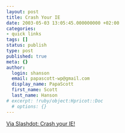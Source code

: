 ```yaml
---
layout: post
title: Crash Your IE
date: 2003-05-03 13:05:45.000000000 +02:00
categories:
- quick links
tags: []
status: publish
type: post
published: true
meta: {}
author:
  login: shanson
  email: papascott-wp@gmail.com
  display_name: PapaScott
  first_name: Scott
  last_name: Hanson
# excerpt: !ruby/object:Hpricot::Doc
  # options: {}
---
```

<p><a title="Go on, I dare you!" href="http://vibrantlogic.com/new.html">Via Slashdot: Crash your IE!</a></p>
